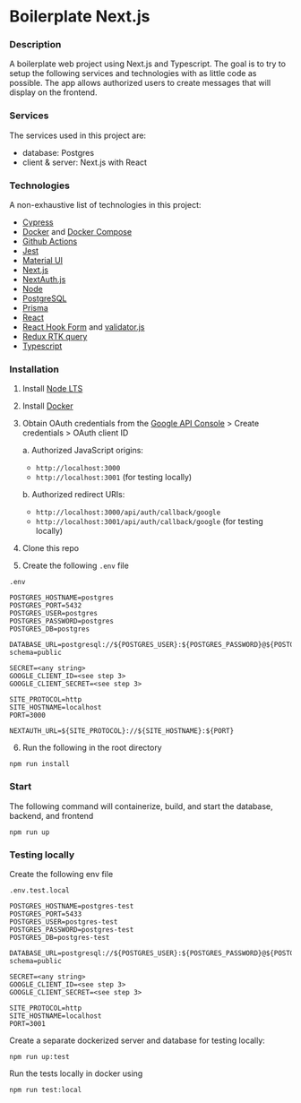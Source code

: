 # Boilerplate Next.js

### Description
A boilerplate web project using Next.js and Typescript. The goal is to try to setup the following services and technologies with as little code as possible. The app allows authorized users to create messages that will display on the frontend.

### Services
The services used in this project are:
- database: Postgres
- client & server: Next.js with React

### Technologies
A non-exhaustive list of technologies in this project:
- [Cypress](https://www.cypress.io/)
- [Docker](https://www.docker.com/) and [Docker Compose](https://docs.docker.com/compose/)
- [Github Actions](https://github.com/features/actions)
- [Jest](https://jestjs.io/)
- [Material UI](https://mui.com/)
- [Next.js](https://nextjs.org/)
- [NextAuth.js](https://next-auth.js.org/)
- [Node](https://nodejs.org/en/)
- [PostgreSQL](https://www.postgresql.org/)
- [Prisma](https://www.prisma.io/)
- [React](https://reactjs.org/)
- [React Hook Form](https://react-hook-form.com/) and [validator.js](https://github.com/validatorjs/validator.js)
- [Redux RTK query](https://redux-toolkit.js.org/rtk-query/overview)
- [Typescript](https://www.typescriptlang.org/)

### Installation
1. Install [Node LTS](https://nodejs.org/en/)
2. Install [Docker](https://www.docker.com/)
3. Obtain OAuth credentials from the [Google API Console](https://console.developers.google.com/) > Create credentials > OAuth client ID 
   
   a. Authorized JavaScript origins:  
     - `http://localhost:3000`
     - `http://localhost:3001` (for testing locally)
  
   b. Authorized redirect URIs:
     - `http://localhost:3000/api/auth/callback/google`
     - `http://localhost:3001/api/auth/callback/google` (for testing locally)

4. Clone this repo
5. Create the following `.env` file

`.env`
```
POSTGRES_HOSTNAME=postgres
POSTGRES_PORT=5432
POSTGRES_USER=postgres
POSTGRES_PASSWORD=postgres
POSTGRES_DB=postgres

DATABASE_URL=postgresql://${POSTGRES_USER}:${POSTGRES_PASSWORD}@${POSTGRES_HOSTNAME}:${POSTGRES_PORT}/${POSTGRES_DB}?schema=public

SECRET=<any string>
GOOGLE_CLIENT_ID=<see step 3>
GOOGLE_CLIENT_SECRET=<see step 3>

SITE_PROTOCOL=http
SITE_HOSTNAME=localhost
PORT=3000

NEXTAUTH_URL=${SITE_PROTOCOL}://${SITE_HOSTNAME}:${PORT}
```
6. Run the following in the root directory
```
npm run install
```

### Start
The following command will containerize, build, and start the database, backend, and frontend
```
npm run up
```

### Testing locally
Create the following env file

`.env.test.local`
```
POSTGRES_HOSTNAME=postgres-test
POSTGRES_PORT=5433
POSTGRES_USER=postgres-test
POSTGRES_PASSWORD=postgres-test
POSTGRES_DB=postgres-test

DATABASE_URL=postgresql://${POSTGRES_USER}:${POSTGRES_PASSWORD}@${POSTGRES_HOSTNAME}:${POSTGRES_PORT}/${POSTGRES_DB}?schema=public

SECRET=<any string>
GOOGLE_CLIENT_ID=<see step 3>
GOOGLE_CLIENT_SECRET=<see step 3>

SITE_PROTOCOL=http
SITE_HOSTNAME=localhost
PORT=3001
```
Create a separate dockerized server and database for testing locally:
```
npm run up:test
```
Run the tests locally in docker using
```
npm run test:local
```